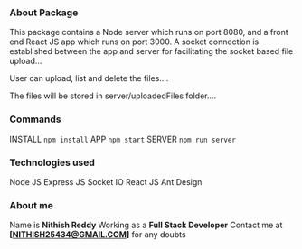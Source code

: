 ### About Package

This package contains a Node server which runs on port 8080, and a front end React JS app which runs on port 3000.
A socket connection is established between the app and server for facilitating the socket based file upload...

User can upload, list and delete the files....

The files will be stored in server/uploadedFiles folder....

### Commands
INSTALL `npm install`
APP `npm start`
SERVER `npm run server`

### Technologies used
Node JS
Express JS
Socket IO
React JS
Ant Design

### About me
Name is **Nithish Reddy**
Working as a **Full Stack Developer**
Contact me at **[NITHISH25434@GMAIL.COM]** for any doubts

